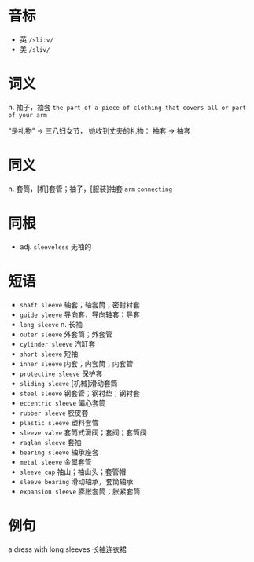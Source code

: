 # 音标

- 英 `/sliːv/`
- 美 `/sliv/`

# 词义

n. 袖子，袖套
`the part of a piece of clothing that covers all or part of your arm`



“是礼物” → 三八妇女节， 她收到丈夫的礼物： 袖套 → 袖套

# 同义

n. 套筒，[机]套管；袖子，[服装]袖套
`arm` `connecting`

# 同根

- adj. `sleeveless` 无袖的

# 短语

- `shaft sleeve` 轴套；轴套筒；密封衬套
- `guide sleeve` 导向套，导向轴套；导套
- `long sleeve` n. 长袖
- `outer sleeve` 外套筒；外套管
- `cylinder sleeve` 汽缸套
- `short sleeve` 短袖
- `inner sleeve` 内套；内套筒；内套管
- `protective sleeve` 保护套
- `sliding sleeve` [机械]滑动套筒
- `steel sleeve` 钢套管；钢衬垫；钢衬套
- `eccentric sleeve` 偏心套筒
- `rubber sleeve` 胶皮套
- `plastic sleeve` 塑料套管
- `sleeve valve` 套筒式滑阀；套阀；套筒阀
- `raglan sleeve` 套袖
- `bearing sleeve` 轴承座套
- `metal sleeve` 金属套管
- `sleeve cap` 袖山；袖山头；套管帽
- `sleeve bearing` 滑动轴承，套筒轴承
- `expansion sleeve` 膨胀套筒；胀紧套筒

# 例句

a dress with long sleeves
长袖连衣裙


